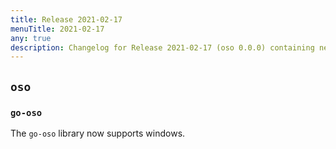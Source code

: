 ```yaml
---
title: Release 2021-02-17
menuTitle: 2021-02-17
any: true
description: Changelog for Release 2021-02-17 (oso 0.0.0) containing new features, bug fixes, and more.
---
```


## `oso`

### `go-oso`

The `go-oso` library now supports windows.